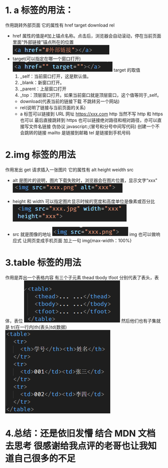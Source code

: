 # 1. a 标签的用法：

作用跳转外部页面
它的属性有 href target download rel

- href 属性的值是#加上锚点名称。点击后，浏览器会自动滚动，停在当前页面里面“外部链接”锚点所在的位置
  <img src="href.png">
- target(可以指定在哪一个窗口打开)
  <img src="target.png">
  target 的取值
  1. \_self：当前窗口打开，这是默认值。
  2. \_blank：新窗口打开。
  3. \_parent：上层窗口打开
  4. \_top：顶层窗口打开。如果当前窗口就是顶层窗口，这个值等同于\_self。
  - download(代表当前的链接下载 不跳转另一个网站)
  * rel(说明了链接与当前页面的关系)
  - a 标签可以链接到 URL 网址 https://xxx.com
    http 当然不写 http 和 https 也可以 最后直接跳转到 https
    也可以链接绝对路径和相对路径，亦可以直接写文件名链接
    伪协议 javascript:;(冒号和分号中间写代码)
    创建一个不会跳转的链接
    mailto 是链接到邮箱 tel 是链接到手机号码

# 2.img 标签的用法

作用发出 get 请求插入一张图片
它的属性有 alt height weidth src

- alt 是图片的说明，图片下载失败时，浏览器会在图片位置，显示文字“xxx"
  <img src="alt.png">

* height 和 width 可以指定图片显示时候的宽度和高度单位是像素或百分比
  <img src="height widt.png">

- src 就是图像的地址
  <img src="src.png">
  img 也可以做响应式 让网页变成手机页面 加上一句
  img{max-width：100%}

# 3.table 标签的用法

作用是弄出一个表格内容
有三个子元素 thead tbody tfoot 分别代表了表头，表体，表位
<img src="table.png">
然后他们也有子集就是 tr(在一行内)th(表头)td(数据)
<img src="tr.png">

# 4.总结：还是依旧发懵 结合 MDN 文档去思考 很感谢给我点评的老哥也让我知道自己很多的不足
